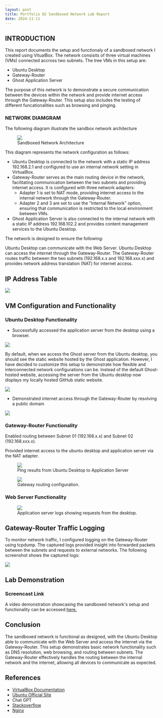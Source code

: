```yaml
---
layout: post
title: Portfolio 02 Sandboxed Network Lab Report
date: 2024-11-11
---
```


## INTRODUCTION

This report documents the setup and functionaly of a sandboxed network I created using VitualBox. The network consisits of three virtual machines (VMs) connected accross two subnets. The tree VMs in this setup are:
* Ubuntu Desktop
* Gateway-Router
* Ghost Application Server

The purpose of this network is to demonstrate a secure communication between the devices within the network and provide internet access through the Gateway-Router. This setup also includes the testing of different funcationalities such as browsing and pinging.

### NETWORK DIAMGRAM

The following diagram illustrate the sandbox network architecture

<figure>
    <img src ="/assets/img/network-diagram.png">
    <figcaption>Sandboxed Network Architecture</figcaption>
</figure>

This diagram represents the network configuration as follows:

* Ubuntu Desktop is connected to the network with a static IP address 192.168.2.1 and configured to use an internal network setting in VirtualBox.
* Gateway-Router serves as the main routing device in the network, facilitating communication between the two subnets and providing internet access. It is configured with three network adapters:
    * Adapter 1 is set to NAT mode, providing internet access to the internal network through the Gateway-Router.
    * Adapter 2 and 3 are set to use the "Internal Network" option, ensuring that communication is restricted to the local environment between VMs.
* Ghost Application Server is also connected to the internal network with a static IP address 192.168.102.2 and provides content management services to the Ubuntu Desktop.

The network is designed to ensure the following:

Ubuntu Desktop can communicate with the Web Server.
Ubuntu Desktop can access the internet through the Gateway-Router.
The Gateway-Router routes traffic between the two subnets (192.168.x.x and 192.168.xxx.x) and provides network address translation (NAT) for internet access.

## IP Address Table

<img src ="/assets/img/network-diagram.png">

## VM Configuration and Functionality

### Ubuntu Desktop Functionality 

* Successfully accessed the application server from the desktop using a browser.

<img src ="/assets/img/user-blog.png">

By default, when we access the Ghost server from the Ubuntu desktop, you should see the static website hosted by the Ghost application. However, I have decided to customize this setup to demonstrate how flexible and interconnected network configurations can be. Instead of the default Ghost-hosted website, accessing the server from the Ubuntu desktop now displays my locally hosted GitHub static website.

<img src ="/assets/img/static.png">

* Demonstrated internet access through the Gateway-Router by resolving a public domain 

<img src ="/assets/img/static.png">

### Gateway-Router Functionality

Enabled routing between Subnet 01 (192.168.x.x) and Subnet 02 (192.168.xxx.x).

Provided internet access to the ubuntu desktop and application server via the NAT adapter.

<figure>
    <img src ="/assets/img/ubuntu-gateway-ping.png">
    <figcaption>Ping results from Ubuntu Desktop to Application Server</figcaption>
</figure>

<figure>
    <img src ="/assets/img/gateway-ping.png">
    <figcaption>Gateway routing configuration.</figcaption>
</figure>

### Web Server Functionality

<figure>
    <img src ="/assets/img/gateway-ping.png">
    <figcaption>Application server logs showing requests from the desktop.</figcaption>
</figure>

## Gateway-Router Traffic Logging

To monitor network traffic, I configured logging on the Gateway-Router using tcpdump. The captured logs provided insight into forwarded packets between the subnets and requests to external networks. The following screenshot shows the captured logs:

<img src ="/assets/img/tcpdump-log.png">


## Lab Demonstration

### Screencast Link

A video demonstration showcasing the sandboxed network's setup and functionality can be accessed [here.](https://roehamptonprod-my.sharepoint.com/:v:/r/personal/adesanyo2_roehampton_ac_uk/Documents/Sandbox.mp4?csf=1&web=1&e=U3V2na&nav=eyJyZWZlcnJhbEluZm8iOnsicmVmZXJyYWxBcHAiOiJTdHJlYW1XZWJBcHAiLCJyZWZlcnJhbFZpZXciOiJTaGFyZURpYWxvZy1MaW5rIiwicmVmZXJyYWxBcHBQbGF0Zm9ybSI6IldlYiIsInJlZmVycmFsTW9kZSI6InZpZXcifX0%3D)


## Conclusion
The sandboxed network is functional as designed, with the Ubuntu Desktop able to communicate with the Web Server and access the internet via the Gateway-Router. This setup demonstrates basic network functionality such as DNS resolution, web browsing, and routing between subnets. The Gateway-Router effectively handles the routing between the internal network and the internet, allowing all devices to communicate as expected.


## References

* [VirtualBox Documentation](https://www.virtualbox.org/wiki/Documentation)
* [Ubuntu Official Site](https://help.ubuntu.com/community/CommunityHelpWiki)
* Chat GPT
* [Stackoverflow](https://stackoverflow.com/)
* [Nginx](https://nginx.org/en/docs/)
